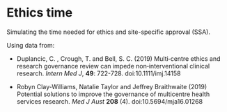 # Ethics time
Simulating the time needed for ethics and site-specific approval (SSA).

Using data from: 

* Duplancic, C. , Crough, T. and Bell, S. C. (2019) Multi‐centre ethics and research governance review can impede non‐interventional clinical research. _Intern Med J_, __49__: 722-728. doi:10.1111/imj.14158

* Robyn Clay-Williams, Natalie Taylor and Jeffrey Braithwaite (2019) Potential solutions to improve the governance of multicentre health services research. _Med J Aust_ __208__ (4). doi:10.5694/mja16.01268 
